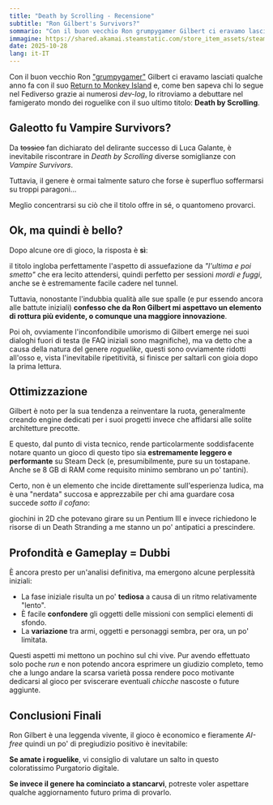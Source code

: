 ```yaml
---
title: "Death by Scrolling - Recensione"
subtitle: "Ron Gilbert's Survivors?"
sommario: "Con il buon vecchio Ron grumpygamer Gilbert ci eravamo lasciati qualche anno fa con il suo Return to Monkey Island e, come ben sapeva chi lo segue nel Fediverso.."
immagine: https://shared.akamai.steamstatic.com/store_item_assets/steam/apps/3773590/9cd376df797bcc9198e886fc4739663f04c6af89/header.jpg
date: 2025-10-28
lang: it-IT
---
```


Con il buon vecchio Ron ["grumpygamer"](https://mastodon.gamedev.place/@grumpygamer) Gilbert ci eravamo lasciati qualche anno fa con il suo [Return to Monkey Island](/posts/ita/return-to-monkey-island-recensione/) e, come ben sapeva chi lo segue nel Fediverso grazie ai numerosi *dev-log*, lo ritroviamo a debuttare nel famigerato mondo dei roguelike con il suo ultimo titolo: **Death by Scrolling**.

## Galeotto fu Vampire Survivors?

Da <del>tossico</del> fan dichiarato del delirante successo di Luca Galante, è inevitabile riscontrare in *Death by Scrolling* diverse somiglianze con *Vampire Survivors*. 

Tuttavia, il genere è ormai talmente saturo che forse è superfluo soffermarsi su troppi paragoni... 

Meglio concentrarsi su ciò che il titolo offre in sé, o quantomeno provarci.

## Ok, ma quindi è bello?

Dopo alcune ore di gioco, la risposta è **sì**: 

il titolo ingloba perfettamente l'aspetto di assuefazione da *"l'ultima e poi smetto"* che era lecito attendersi, quindi perfetto per sessioni *mordi e fuggi*, anche se è estremamente facile cadere nel tunnel. 

Tuttavia, nonostante l'indubbia qualità alle sue spalle (e pur essendo ancora alle battute iniziali) **confesso che da Ron Gilbert mi aspettavo un elemento di rottura più evidente, o comunque una maggiore innovazione**.

Poi oh, ovviamente l'inconfondibile umorismo di Gilbert emerge nei suoi dialoghi fuori di testa (le FAQ iniziali sono magnifiche), ma va detto che a causa della natura del genere *roguelike*, questi sono ovviamente ridotti all'osso e, vista l'inevitabile ripetitività, si finisce per saltarli con gioia dopo la prima lettura.

## Ottimizzazione

Gilbert è noto per la sua tendenza a reinventare la ruota, generalmente creando engine dedicati per i suoi progetti invece che affidarsi alle solite architetture precotte. 

E questo, dal punto di vista tecnico, rende particolarmente soddisfacente notare quanto un gioco di questo tipo sia **estremamente leggero e performante** su Steam Deck (e, presumibilmente, pure su un tostapane. Anche se 8 GB di RAM come requisito minimo sembrano un po' tantini).

Certo, non è un elemento che incide direttamente sull'esperienza ludica, ma è una "nerdata" succosa e apprezzabile per chi ama guardare cosa succede *sotto il cofano*: 

giochini in 2D che potevano girare su un Pentium III e invece richiedono le risorse di un 
Death Stranding a me stanno un po' antipatici a prescindere.

## Profondità e Gameplay = Dubbi

È ancora presto per un'analisi definitiva, ma emergono alcune perplessità iniziali:
* La fase iniziale risulta un po' **tediosa** a causa di un ritmo relativamente "lento".
* È facile **confondere** gli oggetti delle missioni con semplici elementi di sfondo.
* La **variazione** tra armi, oggetti e personaggi sembra, per ora, un po' limitata.

Questi aspetti mi mettono un pochino sul chi vive. Pur avendo effettuato solo poche *run* e non potendo ancora esprimere un giudizio completo, temo che a lungo andare la scarsa varietà possa rendere poco motivante dedicarsi al gioco per sviscerare eventuali *chicche* nascoste o future aggiunte.

## Conclusioni Finali

Ron Gilbert è una leggenda vivente, il gioco è economico e fieramente *AI-free* quindi un po' di pregiudizio positivo è inevitabile:

**Se amate i roguelike**, vi consiglio di valutare un salto in questo coloratissimo Purgatorio digitale. 

**Se invece il genere ha cominciato a stancarvi**, potreste voler aspettare qualche aggiornamento futuro prima di provarlo.
